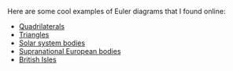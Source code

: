 
Here are some cool examples of Euler diagrams that I found online:
* <a href="https://upload.wikimedia.org/wikipedia/commons/9/9a/Euler_diagram_of_quadrilateral_types.svg"> Quadrilaterals </a> 
* <a href="https://upload.wikimedia.org/wikipedia/commons/9/9e/Euler_diagram_of_triangle_types.svg"> Triangles </a> 
* <a href="https://upload.wikimedia.org/wikipedia/commons/f/fc/Euler_diagram_of_solar_system_bodies.svg"> Solar system bodies </a> 
* <a href="https://upload.wikimedia.org/wikipedia/commons/1/1a/Supranational_European_Bodies-en.svg"> Supranational European bodies </a> 
* <a href="https://upload.wikimedia.org/wikipedia/commons/2/28/British_Isles_Euler_diagram_15.svg"> British Isles </a> 

